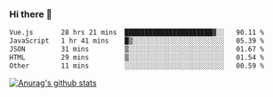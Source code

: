 ### Hi there 👋



<!--
**webB1an/webB1an** is a ✨ _special_ ✨ repository because its `README.md` (this file) appears on your GitHub profile.

Here are some ideas to get you started:

- 🔭 I’m currently working on ...
- 🌱 I’m currently learning ...
- 👯 I’m looking to collaborate on ...
- 🤔 I’m looking for help with ...
- 💬 Ask me about ...
- 📫 How to reach me: ...
- 😄 Pronouns: ...
- ⚡ Fun fact: ...
-->

<!--START_SECTION:waka-->

```txt
Vue.js       28 hrs 21 mins  ██████████████████████▓░░   90.11 %
JavaScript   1 hr 41 mins    █▒░░░░░░░░░░░░░░░░░░░░░░░   05.39 %
JSON         31 mins         ▒░░░░░░░░░░░░░░░░░░░░░░░░   01.67 %
HTML         29 mins         ▒░░░░░░░░░░░░░░░░░░░░░░░░   01.54 %
Other        11 mins         ░░░░░░░░░░░░░░░░░░░░░░░░░   00.59 %
```

<!--END_SECTION:waka-->


[![Anurag's github stats](https://github-readme-stats.vercel.app/api?username=webB1an&show_icons=true&theme=radical)](https://github.com/anuraghazra/github-readme-stats)


